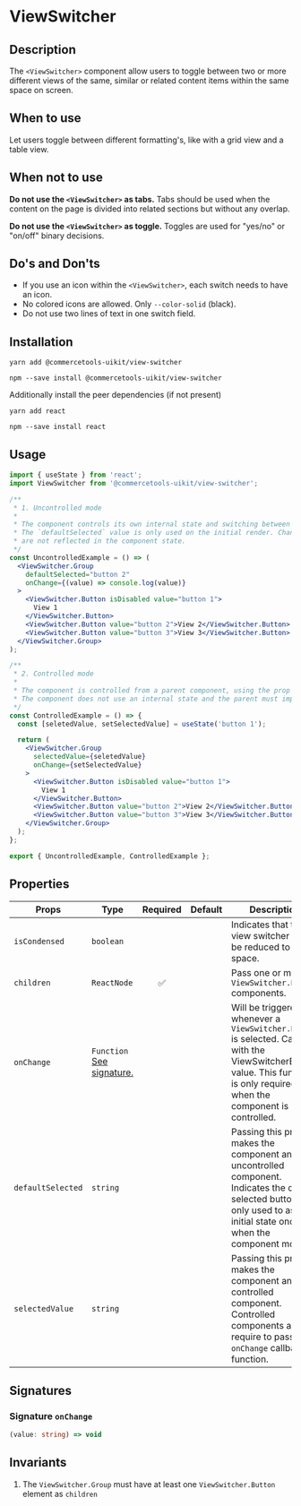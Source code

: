 <!-- THIS IS AN AUTOGENERATED FILE. DO NOT EDIT THIS FILE DIRECTLY. -->
<!-- This file is created by the `yarn generate-readme` script. -->

# ViewSwitcher

## Description

The `<ViewSwitcher>` component allow users to toggle between two or more different views of the same, similar or related content items within the same space on screen.

## When to use

Let users toggle between different formatting's, like with a grid view and a table view.

## When not to use

**Do not use the `<ViewSwitcher>` as tabs.**
Tabs should be used when the content on the page is divided into related sections but without any overlap.

**Do not use the `<ViewSwitcher>` as toggle.**
Toggles are used for "yes/no" or "on/off" binary decisions.

## Do's and Don'ts

- If you use an icon within the `<ViewSwitcher>`, each switch needs to have an icon.
- No colored icons are allowed. Only `--color-solid` (black).
- Do not use two lines of text in one switch field.

## Installation

```
yarn add @commercetools-uikit/view-switcher
```

```
npm --save install @commercetools-uikit/view-switcher
```

Additionally install the peer dependencies (if not present)

```
yarn add react
```

```
npm --save install react
```

## Usage

```jsx
import { useState } from 'react';
import ViewSwitcher from '@commercetools-uikit/view-switcher';

/**
 * 1. Uncontrolled mode
 *
 * The component controls its own internal state and switching between options.
 * The `defaultSelected` value is only used on the initial render. Changes to that value
 * are not reflected in the component state.
 */
const UncontrolledExample = () => (
  <ViewSwitcher.Group
    defaultSelected="button 2"
    onChange={(value) => console.log(value)}
  >
    <ViewSwitcher.Button isDisabled value="button 1">
      View 1
    </ViewSwitcher.Button>
    <ViewSwitcher.Button value="button 2">View 2</ViewSwitcher.Button>
    <ViewSwitcher.Button value="button 3">View 3</ViewSwitcher.Button>
  </ViewSwitcher.Group>
);

/**
 * 2. Controlled mode
 *
 * The component is controlled from a parent component, using the prop `selectedValue`.
 * The component does not use an internal state and the parent must implement the `onChange` callback.
 */
const ControlledExample = () => {
  const [seletedValue, setSelectedValue] = useState('button 1');

  return (
    <ViewSwitcher.Group
      selectedValue={seletedValue}
      onChange={setSelectedValue}
    >
      <ViewSwitcher.Button isDisabled value="button 1">
        View 1
      </ViewSwitcher.Button>
      <ViewSwitcher.Button value="button 2">View 2</ViewSwitcher.Button>
      <ViewSwitcher.Button value="button 3">View 3</ViewSwitcher.Button>
    </ViewSwitcher.Group>
  );
};

export { UncontrolledExample, ControlledExample };
```

## Properties

| Props             | Type                                                 | Required | Default | Description                                                                                                                                                                        |
| ----------------- | ---------------------------------------------------- | :------: | ------- | ---------------------------------------------------------------------------------------------------------------------------------------------------------------------------------- |
| `isCondensed`     | `boolean`                                            |          |         | Indicates that the view switcher can be reduced to save space.                                                                                                                     |
| `children`        | `ReactNode`                                          |    ✅    |         | Pass one or more `ViewSwitcher.Button` components.                                                                                                                                 |
| `onChange`        | `Function`<br/>[See signature.](#signature-onChange) |          |         | Will be triggered whenever a `ViewSwitcher.Button` is selected. Called with the ViewSwitcherButton value.&#xA;This function is only required when the component is controlled.     |
| `defaultSelected` | `string`                                             |          |         | Passing this prop makes the component an uncontrolled component.&#xA;Indicates the default selected button it is only used to as an initial state once, when the component mounts. |
| `selectedValue`   | `string`                                             |          |         | Passing this prop makes the component an controlled component.&#xA;Controlled components also require to pass a `onChange` callback function.                                      |

## Signatures

### Signature `onChange`

```ts
(value: string) => void
```

## Invariants

1. The `ViewSwitcher.Group` must have at least one `ViewSwitcher.Button` element as `children`
